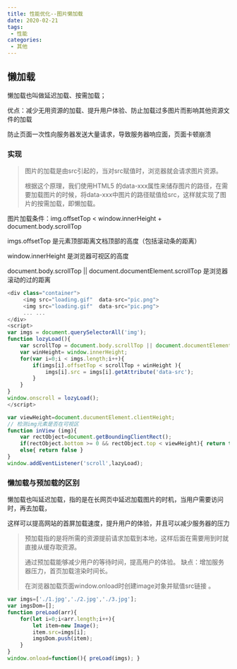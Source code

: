```yaml
---
title: 性能优化--图片懒加载
date: 2020-02-21
tags:
 - 性能
categories: 
 - 其他
---
```


##  懒加载

懒加载也叫做延迟加载、按需加载；

优点：减少无用资源的加载、提升用户体验、防止加载过多图片而影响其他资源文件的加载

防止页面一次性向服务器发送大量请求，导致服务器响应面，页面卡顿崩溃


### 实现

> 图片的加载是由src引起的，当对src赋值时，浏览器就会请求图片资源。
>
> 根据这个原理，我们使用HTML5 的data-xxx属性来储存图片的路径，在需要加载图片的时候，将data-xxx中图片的路径赋值给src，这样就实现了图片的按需加载，即懒加载。



图片加载条件：img.offsetTop < window.innerHeight + document.body.scrollTop

imgs.offsetTop 是元素顶部距离文档顶部的高度（包括滚动条的距离）

window.innerHeight 是浏览器可视区的高度

document.body.scrollTop || document.documentElement.scrollTop 是浏览器滚动的过的距离

```js
<div class="container">
     <img src="loading.gif"  data-src="pic.png">
     <img src="loading.gif"  data-src="pic.png">
     ... ...
</div>
<script>
var imgs = document.querySelectorAll('img');
function lozyLoad(){
    var scrollTop = document.body.scrollTop || document.documentElement.scrollTop;
    var winHeight= window.innerHeight;
    for(var i=0;i < imgs.length;i++){
        if(imgs[i].offsetTop < scrollTop + winHeight ){
            imgs[i].src = imgs[i].getAttribute('data-src');
        }
    }
}
window.onscroll = lozyLoad();
</script>

var viewHeight=document.ducumentElement.clientHeight;
// 检测img元素是否在可视区
function inView (img){
    var rectObject=document.getBoundingClientRect();
    if(rectObject.bottom >= 0 && rectObject.top < viewHeight){ return true }
    else{ return false }
}
window.addEventListener('scroll',lazyLoad);
```

###   懒加载与预加载的区别


懒加载也叫延迟加载，指的是在长网页中延迟加载图片的时机，当用户需要访问时，再去加载，

这样可以提高网站的首屏加载速度，提升用户的体验，并且可以减少服务器的压力


> 预加载指的是将所需的资源提前请求加载到本地，这样后面在需要用到时就直接从缓存取资源。 
>
> 通过预加载能够减少用户的等待时间，提高用户的体验。 缺点：增加服务器压力，首页加载渲染时间长。
>
> 在浏览器加载页面window.onload时创建image对象并赋值src链接 。


```js
var imgs=['./1.jpg','./2.jpg','./3.jpg'];
var imgsDom=[];  
function preLoad(arr){
    for(let i=0;i<arr.length;i++){
        let item=new Image();
        item.src=imgs[i];
        imgsDom.push(item);
    }
} 
window.onload=function(){ preLoad(imgs); }
```
